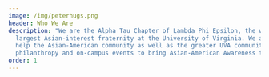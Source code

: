 ```yaml
---
image: /img/peterhugs.png
header: Who We Are
description: "We are the Alpha Tau Chapter of Lambda Phi Epsilon, the world’s
  largest Asian-interest fraternity at the University of Virginia. We aim to
  help the Asian-American community as well as the greater UVA community through
  philanthropy and on-campus events to bring Asian-American Awareness to UVA. "
order: 1
---
```

